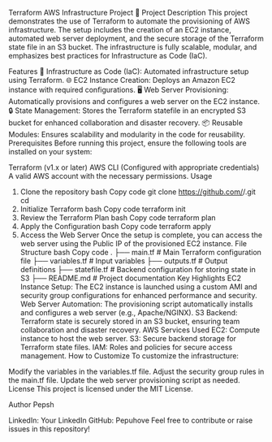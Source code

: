 Terraform AWS Infrastructure Project 🚀
Project Description
This project demonstrates the use of Terraform to automate the provisioning of AWS infrastructure. The setup includes the creation of an EC2 instance, automated web server deployment, and the secure storage of the Terraform state file in an S3 bucket. The infrastructure is fully scalable, modular, and emphasizes best practices for Infrastructure as Code (IaC).

Features
🚀 Infrastructure as Code (IaC): Automated infrastructure setup using Terraform.
🌐 EC2 Instance Creation: Deploys an Amazon EC2 instance with required configurations.
🖥️ Web Server Provisioning: Automatically provisions and configures a web server on the EC2 instance.
🔒 State Management: Stores the Terraform statefile in an encrypted S3 bucket for enhanced collaboration and disaster recovery.
📦 Reusable Modules: Ensures scalability and modularity in the code for reusability.
Prerequisites
Before running this project, ensure the following tools are installed on your system:

Terraform (v1.x or later)
AWS CLI (Configured with appropriate credentials)
A valid AWS account with the necessary permissions.
Usage
1. Clone the repository
bash
Copy code
git clone https://github.com/<your-username>/<your-repo-name>.git
cd <your-repo-name>
2. Initialize Terraform
bash
Copy code
terraform init
3. Review the Terraform Plan
bash
Copy code
terraform plan
4. Apply the Configuration
bash
Copy code
terraform apply
5. Access the Web Server
Once the setup is complete, you can access the web server using the Public IP of the provisioned EC2 instance.
File Structure
bash
Copy code
.
├── main.tf            # Main Terraform configuration file
├── variables.tf       # Input variables
├── outputs.tf         # Output definitions
├── statefile.tf       # Backend configuration for storing state in S3
├── README.md          # Project documentation
Key Highlights
EC2 Instance Setup: The EC2 instance is launched using a custom AMI and security group configurations for enhanced performance and security.
Web Server Automation: The provisioning script automatically installs and configures a web server (e.g., Apache/NGINX).
S3 Backend: Terraform state is securely stored in an S3 bucket, ensuring team collaboration and disaster recovery.
AWS Services Used
EC2: Compute instance to host the web server.
S3: Secure backend storage for Terraform state files.
IAM: Roles and policies for secure access management.
How to Customize
To customize the infrastructure:

Modify the variables in the variables.tf file.
Adjust the security group rules in the main.tf file.
Update the web server provisioning script as needed.
License
This project is licensed under the MIT License.

Author
Pepsh

LinkedIn: Your LinkedIn
GitHub: Pepuhove
Feel free to contribute or raise issues in this repository!

